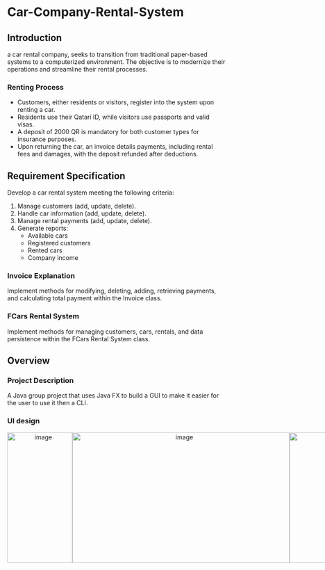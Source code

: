 # Car-Company-Rental-System

## Introduction

a car rental company, seeks to transition from traditional paper-based systems to a computerized environment. The objective is to modernize their operations and streamline their rental processes.

### Renting Process

- Customers, either residents or visitors, register into the system upon renting a car.
- Residents use their Qatari ID, while visitors use passports and valid visas.
- A deposit of 2000 QR is mandatory for both customer types for insurance purposes.
- Upon returning the car, an invoice details payments, including rental fees and damages, with the deposit refunded after deductions.

## Requirement Specification

Develop a car rental system meeting the following criteria:

1. Manage customers (add, update, delete).
2. Handle car information (add, update, delete).
3. Manage rental payments (add, update, delete).
4. Generate reports:
   - Available cars
   - Registered customers
   - Rented cars
   - Company income

### Invoice Explanation

Implement methods for modifying, deleting, adding, retrieving payments, and calculating total payment within the Invoice class.

### FCars Rental System

Implement methods for managing customers, cars, rentals, and data persistence within the FCars Rental System class.

## Overview
### Project Description
A Java group project that uses Java FX to build a GUI to make it easier for the user to use it then a CLI.

### UI design
<div style="display: flex;" align="center">
  <img src="https://github.com/Salma-Eletreby/Car-Company-Rental-System/assets/142803990/19894cf7-4696-4722-b62a-9521d8403f37" alt="image" width="150" height="300">
  <img src="https://github.com/Salma-Eletreby/Car-Company-Rental-System/assets/142803990/57ce7335-34d1-4921-8d95-345fc5197a30" alt="image" width="500" height="300">
  <img src="https://github.com/Salma-Eletreby/Car-Company-Rental-System/assets/142803990/1dbbf881-7803-4843-acfd-c6b079e1a4fb" alt="image" width="500" height="300">
  <img src="https://github.com/Salma-Eletreby/Car-Company-Rental-System/assets/142803990/2f6d1c1f-3992-49cd-9b23-1047eb5a0673" alt="image" width="250" height="300">
   <img src="https://github.com/Salma-Eletreby/Car-Company-Rental-System/assets/142803990/1885d681-de7c-4d0c-8634-08f570673877" alt="image" width="250" height="300">
  <img src="https://github.com/Salma-Eletreby/Car-Company-Rental-System/assets/142803990/cf36dcfc-394e-40ee-8a3f-3de24cfcc054" alt="image" width="250" height="300">
</div>
